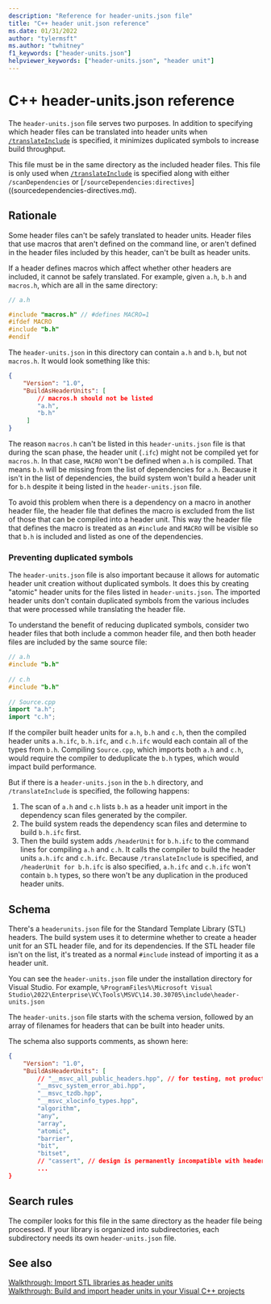 ```yaml
---
description: "Reference for header-units.json file"
title: "C++ header unit.json reference"
ms.date: 01/31/2022
author: "tylermsft"
ms.author: "twhitney"
f1_keywords: ["header-units.json"]
helpviewer_keywords: ["header-units.json", "header unit"]
---
```


# C++ header-units.json reference

The `header-units.json` file serves two purposes. In addition to specifying which header files can be translated into header units when [`/translateInclude`](translateinclude.md) is specified, it minimizes duplicated symbols to increase build throughput.

This file must be in the same directory as the included header files. This file is only used when [`/translateInclude`](translateinclude.md) is specified along with either `/scanDependencies` or [`/sourceDependencies:directives`]((sourcedependencies-directives.md).

## Rationale

Some header files can't be safely translated to header units. Header files that use macros that aren't defined on the command line, or aren't defined in the header files included by this header, can't be built as header units.

If a header defines macros which affect whether other headers are included, it cannot be safely translated. For example, given `a.h`, `b.h` and `macros.h`, which are all in the same directory:

```cpp
// a.h

#include "macros.h" // #defines MACRO=1
#ifdef MACRO
#include "b.h"
#endif
```

The `header-units.json` in this directory can contain `a.h` and `b.h`, but not `macros.h`. It would look something like this:

```json
{
    "Version": "1.0",
    "BuildAsHeaderUnits": [
        // macros.h should not be listed
        "a.h",
        "b.h"         
     ] 
}
```

The reason `macros.h` can't be listed in this `header-units.json` file is that during the scan phase, the header unit (`.ifc`) might not be compiled yet for `macros.h`. In that case, `MACRO` won't be defined when `a.h` is compiled. That means `b.h` will be missing from the list of dependencies for `a.h`. Because it isn't in the list of dependencies, the build system won't build a header unit for `b.h` despite it being listed in the `header-units.json` file.

To avoid this problem when there is a dependency on a macro in another header file, the header file that defines the macro is excluded from the list of those that can be compiled into a header unit. This way the header file that defines the macro is treated as an `#include` and `MACRO` will be visible so that `b.h` is included and listed as one of the dependencies.

### Preventing duplicated symbols

The `header-units.json` file is also important because it allows for automatic header unit creation without duplicated symbols. It does this by creating "atomic" header units for the files listed in `header-units.json`. The imported header units don't contain duplicated symbols from the various includes that were processed while translating the header file.

To understand the benefit of reducing duplicated symbols, consider two header files that both include a common header file, and then both header files are included by the same source file:

```cpp
// a.h
#include "b.h"
 
// c.h
#include "b.h"
 
// Source.cpp
import "a.h";
import "c.h";
```

If the compiler built header units for `a.h`, `b.h` and `c.h`, then the compiled header units `a.h.ifc`, `b.h.ifc`, and `c.h.ifc` would each contain all of the types from `b.h`. Compiling `Source.cpp`, which imports both `a.h` and `c.h`, would require the compiler to deduplicate the `b.h` types, which would impact build performance.

But if there is a `header-units.json` in the `b.h` directory, and `/translateInclude` is specified, the following happens:

1. The scan of `a.h` and `c.h` lists `b.h` as a header unit import in the dependency scan files generated by the compiler.
1. The build system reads the dependency scan files and determine to build `b.h.ifc` first.
1. Then the build system adds `/headerUnit` for `b.h.ifc` to the command lines for compiling `a.h` and `c.h`. It calls the compiler to build the header units `a.h.ifc` and `c.h.ifc`. Because `/translateInclude` is specified, and `/headerUnit for b.h.ifc` is also specified, `a.h.ifc` and `c.h.ifc` won't contain `b.h` types, so there won't be any duplication in the produced header units.

## Schema

There's a `headerunits.json` file for the Standard Template Library (STL) headers. The build system uses it to determine whether to create a header unit for an STL header file, and for its dependencies. If the STL header file isn't on the list, it's treated as a normal `#include` instead of importing it as a header unit.

You can see the `header-units.json` file under the installation directory for Visual Studio. For example, `%ProgramFiles%\Microsoft Visual Studio\2022\Enterprise\VC\Tools\MSVC\14.30.30705\include\header-units.json`

The `header-units.json` file starts with the schema version, followed by an array of filenames for headers that can be built into header units.

The schema also supports comments, as shown here:

```json
{
    "Version": "1.0",
    "BuildAsHeaderUnits": [
        // "__msvc_all_public_headers.hpp", // for testing, not production
        "__msvc_system_error_abi.hpp",
        "__msvc_tzdb.hpp",
        "__msvc_xlocinfo_types.hpp",
        "algorithm",
        "any",
        "array",
        "atomic",
        "barrier",
        "bit",
        "bitset",
        // "cassert", // design is permanently incompatible with header units
        ...
}
```

## Search rules

The compiler looks for this file in the same directory as the header file being processed. If your library is organized into subdirectories, each subdirectory needs its own `header-units.json` file.

## See also

[Walkthrough: Import STL libraries as header units](..\walkthrough-import-stl-header-units.md#approach1)\
[Walkthrough: Build and import header units in your Visual C++ projects](..\walkthrough-header-units.md)